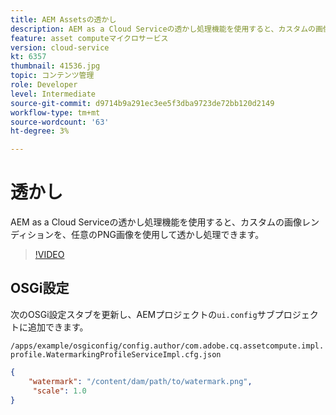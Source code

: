 ```yaml
---
title: AEM Assetsの透かし
description: AEM as a Cloud Serviceの透かし処理機能を使用すると、カスタムの画像レンディションを、任意のPNG画像を使用して透かし処理できます。
feature: asset computeマイクロサービス
version: cloud-service
kt: 6357
thumbnail: 41536.jpg
topic: コンテンツ管理
role: Developer
level: Intermediate
source-git-commit: d9714b9a291ec3ee5f3dba9723de72bb120d2149
workflow-type: tm+mt
source-wordcount: '63'
ht-degree: 3%

---
```



# 透かし

AEM as a Cloud Serviceの透かし処理機能を使用すると、カスタムの画像レンディションを、任意のPNG画像を使用して透かし処理できます。

>[!VIDEO](https://video.tv.adobe.com/v/41536/?quality=12&learn=on)

## OSGi設定

次のOSGi設定スタブを更新し、AEMプロジェクトの`ui.config`サブプロジェクトに追加できます。

`/apps/example/osgiconfig/config.author/com.adobe.cq.assetcompute.impl.profile.WatermarkingProfileServiceImpl.cfg.json`

```json
{
    "watermark": "/content/dam/path/to/watermark.png",
     "scale": 1.0
}
```
